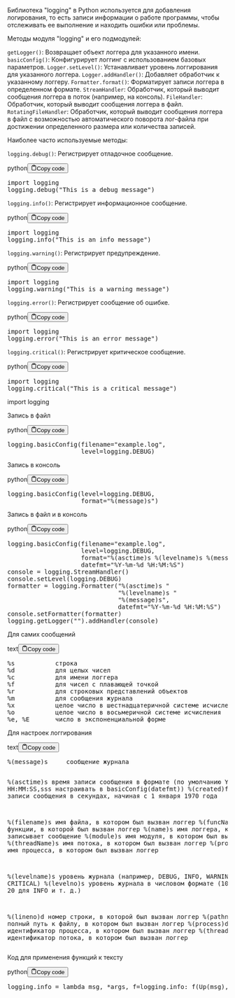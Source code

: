 <p>Библиотека "logging" в Python используется для добавления логирования,
то есть записи информации о работе программы, чтобы отслеживать ее выполнение и находить ошибки или проблемы.</p>
<p>Методы модуля "logging" и его подмодулей:</p>
<p><code>getLogger()</code>: Возвращает объект логгера для указанного имени.
<code>basicConfig()</code>: Конфигурирует логгинг с использованием базовых параметров.
<code>Logger.setLevel()</code>: Устанавливает уровень логгирования для указанного логгера.
<code>Logger.addHandler()</code>: Добавляет обработчик к указанному логгеру.
<code>Formatter.format()</code>: Форматирует записи логгера в определенном формате.
<code>StreamHandler</code>: Обработчик, который выводит сообщения логгера в поток (например, на консоль).
<code>FileHandler</code>: Обработчик, который выводит сообщения логгера в файл.
<code>RotatingFileHandler</code>: Обработчик, который выводит сообщения логгера в файл с возможностью
автоматического поворота лог-файла при достижении определенного размера или количества записей.</p>
<p>Наиболее часто используемые методы:</p>
<p><code>logging.debug()</code>: Регистрирует отладочное сообщение.</p>
<div class="code-element"><div class="lang-line"><text>python</text><button class="copy-button" onclick="copyCode(this)"><svg stroke="currentColor" fill="none" stroke-width="2" viewBox="0 0 24 24" stroke-linecap="round" stroke-linejoin="round" class="h-4 w-4" height="1em" width="1em" xmlns="http://www.w3.org/2000/svg"><path d="M16 4h2a2 2 0 0 1 2 2v14a2 2 0 0 1-2 2H6a2 2 0 0 1-2-2V6a2 2 0 0 1 2-2h2"></path><rect x="8" y="2" width="8" height="4" rx="1" ry="1"></rect></svg><text>Copy code</text></button></div><div class="code"><div class="highlight"><pre><span></span><span class="kn">import</span> <span class="nn">logging</span>
<span class="n">logging</span><span class="o">.</span><span class="n">debug</span><span class="p">(</span><span class="s2">&quot;This is a debug message&quot;</span><span class="p">)</span>
</pre></div></div></div>

<p><code>logging.info()</code>: Регистрирует информационное сообщение.</p>
<div class="code-element"><div class="lang-line"><text>python</text><button class="copy-button" onclick="copyCode(this)"><svg stroke="currentColor" fill="none" stroke-width="2" viewBox="0 0 24 24" stroke-linecap="round" stroke-linejoin="round" class="h-4 w-4" height="1em" width="1em" xmlns="http://www.w3.org/2000/svg"><path d="M16 4h2a2 2 0 0 1 2 2v14a2 2 0 0 1-2 2H6a2 2 0 0 1-2-2V6a2 2 0 0 1 2-2h2"></path><rect x="8" y="2" width="8" height="4" rx="1" ry="1"></rect></svg><text>Copy code</text></button></div><div class="code"><div class="highlight"><pre><span></span><span class="kn">import</span> <span class="nn">logging</span>
<span class="n">logging</span><span class="o">.</span><span class="n">info</span><span class="p">(</span><span class="s2">&quot;This is an info message&quot;</span><span class="p">)</span>
</pre></div></div></div>

<p><code>logging.warning()</code>: Регистрирует предупреждение.</p>
<div class="code-element"><div class="lang-line"><text>python</text><button class="copy-button" onclick="copyCode(this)"><svg stroke="currentColor" fill="none" stroke-width="2" viewBox="0 0 24 24" stroke-linecap="round" stroke-linejoin="round" class="h-4 w-4" height="1em" width="1em" xmlns="http://www.w3.org/2000/svg"><path d="M16 4h2a2 2 0 0 1 2 2v14a2 2 0 0 1-2 2H6a2 2 0 0 1-2-2V6a2 2 0 0 1 2-2h2"></path><rect x="8" y="2" width="8" height="4" rx="1" ry="1"></rect></svg><text>Copy code</text></button></div><div class="code"><div class="highlight"><pre><span></span><span class="kn">import</span> <span class="nn">logging</span>
<span class="n">logging</span><span class="o">.</span><span class="n">warning</span><span class="p">(</span><span class="s2">&quot;This is a warning message&quot;</span><span class="p">)</span>
</pre></div></div></div>

<p><code>logging.error()</code>: Регистрирует сообщение об ошибке.</p>
<div class="code-element"><div class="lang-line"><text>python</text><button class="copy-button" onclick="copyCode(this)"><svg stroke="currentColor" fill="none" stroke-width="2" viewBox="0 0 24 24" stroke-linecap="round" stroke-linejoin="round" class="h-4 w-4" height="1em" width="1em" xmlns="http://www.w3.org/2000/svg"><path d="M16 4h2a2 2 0 0 1 2 2v14a2 2 0 0 1-2 2H6a2 2 0 0 1-2-2V6a2 2 0 0 1 2-2h2"></path><rect x="8" y="2" width="8" height="4" rx="1" ry="1"></rect></svg><text>Copy code</text></button></div><div class="code"><div class="highlight"><pre><span></span><span class="kn">import</span> <span class="nn">logging</span>
<span class="n">logging</span><span class="o">.</span><span class="n">error</span><span class="p">(</span><span class="s2">&quot;This is an error message&quot;</span><span class="p">)</span>
</pre></div></div></div>

<p><code>logging.critical()</code>: Регистрирует критическое сообщение.</p>
<div class="code-element"><div class="lang-line"><text>python</text><button class="copy-button" onclick="copyCode(this)"><svg stroke="currentColor" fill="none" stroke-width="2" viewBox="0 0 24 24" stroke-linecap="round" stroke-linejoin="round" class="h-4 w-4" height="1em" width="1em" xmlns="http://www.w3.org/2000/svg"><path d="M16 4h2a2 2 0 0 1 2 2v14a2 2 0 0 1-2 2H6a2 2 0 0 1-2-2V6a2 2 0 0 1 2-2h2"></path><rect x="8" y="2" width="8" height="4" rx="1" ry="1"></rect></svg><text>Copy code</text></button></div><div class="code"><div class="highlight"><pre><span></span><span class="kn">import</span> <span class="nn">logging</span>
<span class="n">logging</span><span class="o">.</span><span class="n">critical</span><span class="p">(</span><span class="s2">&quot;This is a critical message&quot;</span><span class="p">)</span>
</pre></div></div></div>

<p>import logging</p>
<p>Запись в файл</p>
<div class="code-element"><div class="lang-line"><text>python</text><button class="copy-button" onclick="copyCode(this)"><svg stroke="currentColor" fill="none" stroke-width="2" viewBox="0 0 24 24" stroke-linecap="round" stroke-linejoin="round" class="h-4 w-4" height="1em" width="1em" xmlns="http://www.w3.org/2000/svg"><path d="M16 4h2a2 2 0 0 1 2 2v14a2 2 0 0 1-2 2H6a2 2 0 0 1-2-2V6a2 2 0 0 1 2-2h2"></path><rect x="8" y="2" width="8" height="4" rx="1" ry="1"></rect></svg><text>Copy code</text></button></div><div class="code"><div class="highlight"><pre><span></span><span class="n">logging</span><span class="o">.</span><span class="n">basicConfig</span><span class="p">(</span><span class="n">filename</span><span class="o">=</span><span class="s2">&quot;example.log&quot;</span><span class="p">,</span>
                    <span class="n">level</span><span class="o">=</span><span class="n">logging</span><span class="o">.</span><span class="n">DEBUG</span><span class="p">)</span>
</pre></div></div></div>

<p>Запись в консоль</p>
<div class="code-element"><div class="lang-line"><text>python</text><button class="copy-button" onclick="copyCode(this)"><svg stroke="currentColor" fill="none" stroke-width="2" viewBox="0 0 24 24" stroke-linecap="round" stroke-linejoin="round" class="h-4 w-4" height="1em" width="1em" xmlns="http://www.w3.org/2000/svg"><path d="M16 4h2a2 2 0 0 1 2 2v14a2 2 0 0 1-2 2H6a2 2 0 0 1-2-2V6a2 2 0 0 1 2-2h2"></path><rect x="8" y="2" width="8" height="4" rx="1" ry="1"></rect></svg><text>Copy code</text></button></div><div class="code"><div class="highlight"><pre><span></span><span class="n">logging</span><span class="o">.</span><span class="n">basicConfig</span><span class="p">(</span><span class="n">level</span><span class="o">=</span><span class="n">logging</span><span class="o">.</span><span class="n">DEBUG</span><span class="p">,</span>
                    <span class="nb">format</span><span class="o">=</span><span class="s2">&quot;</span><span class="si">%(message)s</span><span class="s2">&quot;</span><span class="p">)</span>
</pre></div></div></div>

<p>Запись в файл и в консоль</p>
<div class="code-element"><div class="lang-line"><text>python</text><button class="copy-button" onclick="copyCode(this)"><svg stroke="currentColor" fill="none" stroke-width="2" viewBox="0 0 24 24" stroke-linecap="round" stroke-linejoin="round" class="h-4 w-4" height="1em" width="1em" xmlns="http://www.w3.org/2000/svg"><path d="M16 4h2a2 2 0 0 1 2 2v14a2 2 0 0 1-2 2H6a2 2 0 0 1-2-2V6a2 2 0 0 1 2-2h2"></path><rect x="8" y="2" width="8" height="4" rx="1" ry="1"></rect></svg><text>Copy code</text></button></div><div class="code"><div class="highlight"><pre><span></span><span class="n">logging</span><span class="o">.</span><span class="n">basicConfig</span><span class="p">(</span><span class="n">filename</span><span class="o">=</span><span class="s2">&quot;example.log&quot;</span><span class="p">,</span>
                    <span class="n">level</span><span class="o">=</span><span class="n">logging</span><span class="o">.</span><span class="n">DEBUG</span><span class="p">,</span>
                    <span class="nb">format</span><span class="o">=</span><span class="s2">&quot;</span><span class="si">%(asctime)s</span><span class="s2"> </span><span class="si">%(levelname)s</span><span class="s2"> </span><span class="si">%(message)s</span><span class="s2">&quot;</span><span class="p">,</span>
                    <span class="n">datefmt</span><span class="o">=</span><span class="s2">&quot;%Y-%m-</span><span class="si">%d</span><span class="s2"> %H:%M:%S&quot;</span><span class="p">)</span>
<span class="n">console</span> <span class="o">=</span> <span class="n">logging</span><span class="o">.</span><span class="n">StreamHandler</span><span class="p">()</span>
<span class="n">console</span><span class="o">.</span><span class="n">setLevel</span><span class="p">(</span><span class="n">logging</span><span class="o">.</span><span class="n">DEBUG</span><span class="p">)</span>
<span class="n">formatter</span> <span class="o">=</span> <span class="n">logging</span><span class="o">.</span><span class="n">Formatter</span><span class="p">(</span><span class="s2">&quot;</span><span class="si">%(asctime)s</span><span class="s2"> &quot;</span>
                              <span class="s2">&quot;</span><span class="si">%(levelname)s</span><span class="s2"> &quot;</span>
                              <span class="s2">&quot;</span><span class="si">%(message)s</span><span class="s2">&quot;</span><span class="p">,</span>
                              <span class="n">datefmt</span><span class="o">=</span><span class="s2">&quot;%Y-%m-</span><span class="si">%d</span><span class="s2"> %H:%M:%S&quot;</span><span class="p">)</span>
<span class="n">console</span><span class="o">.</span><span class="n">setFormatter</span><span class="p">(</span><span class="n">formatter</span><span class="p">)</span>
<span class="n">logging</span><span class="o">.</span><span class="n">getLogger</span><span class="p">(</span><span class="s2">&quot;&quot;</span><span class="p">)</span><span class="o">.</span><span class="n">addHandler</span><span class="p">(</span><span class="n">console</span><span class="p">)</span>
</pre></div></div></div>

<p>Для самих сообщений</p>
<div class="code-element"><div class="lang-line"><text>text</text><button class="copy-button" onclick="copyCode(this)"><svg stroke="currentColor" fill="none" stroke-width="2" viewBox="0 0 24 24" stroke-linecap="round" stroke-linejoin="round" class="h-4 w-4" height="1em" width="1em" xmlns="http://www.w3.org/2000/svg"><path d="M16 4h2a2 2 0 0 1 2 2v14a2 2 0 0 1-2 2H6a2 2 0 0 1-2-2V6a2 2 0 0 1 2-2h2"></path><rect x="8" y="2" width="8" height="4" rx="1" ry="1"></rect></svg><text>Copy code</text></button></div><div class="code"><div class="highlight"><pre><span></span>%s           строка
%d           для целых чисел
%c           для имени логгера
%f           для чисел с плавающей точкой
%r           для строковых представлений объектов
%m           для сообщения журнала
%x           целое число в шестнадцатеричной системе исчисления
%o           целое число в восьмеричной системе исчисления
%e, %E       число в экспоненциальной форме
</pre></div></div></div>

<p>Для настроек логгирования</p>
<div class="code-element"><div class="lang-line"><text>text</text><button class="copy-button" onclick="copyCode(this)"><svg stroke="currentColor" fill="none" stroke-width="2" viewBox="0 0 24 24" stroke-linecap="round" stroke-linejoin="round" class="h-4 w-4" height="1em" width="1em" xmlns="http://www.w3.org/2000/svg"><path d="M16 4h2a2 2 0 0 1 2 2v14a2 2 0 0 1-2 2H6a2 2 0 0 1-2-2V6a2 2 0 0 1 2-2h2"></path><rect x="8" y="2" width="8" height="4" rx="1" ry="1"></rect></svg><text>Copy code</text></button></div><div class="code"><div class="highlight"><pre><span></span>%(message)s     сообщение журнала

%(asctime)s     время записи сообщения в формате (по умолчанию YYYY-MM-DD HH:MM:SS,sss настраивать в basicConfig(datefmt))
%(created)f     время записи сообщения в секундах, начиная с 1 января 1970 года

%(filename)s    имя файла, в котором был вызван логгер
%(funcName)s    имя функции, в которой был вызван логгер
%(name)s        имя логгера, который записывает сообщение
%(module)s      имя модуля, в котором был вызван логгер
%(threadName)s  имя потока, в котором был вызван логгер
%(processName)s имя процесса, в котором был вызван логгер

%(levelname)s   уровень журнала (например, DEBUG, INFO, WARNING, ERROR, CRITICAL)
%(levelno)s     уровень журнала в числовом формате (10 для DEBUG, 20 для INFO и т. д.)

%(lineno)d      номер строки, в которой был вызван логгер
%(pathname)s    полный путь к файлу, в котором был вызван логгер
%(process)d     идентификатор процесса, в котором был вызван логгер
%(thread)d      идентификатор потока, в котором был вызван логгер
</pre></div></div></div>

<p>Код для применения функций к тексту</p>
<div class="code-element"><div class="lang-line"><text>python</text><button class="copy-button" onclick="copyCode(this)"><svg stroke="currentColor" fill="none" stroke-width="2" viewBox="0 0 24 24" stroke-linecap="round" stroke-linejoin="round" class="h-4 w-4" height="1em" width="1em" xmlns="http://www.w3.org/2000/svg"><path d="M16 4h2a2 2 0 0 1 2 2v14a2 2 0 0 1-2 2H6a2 2 0 0 1-2-2V6a2 2 0 0 1 2-2h2"></path><rect x="8" y="2" width="8" height="4" rx="1" ry="1"></rect></svg><text>Copy code</text></button></div><div class="code"><div class="highlight"><pre><span></span><span class="n">logging</span><span class="o">.</span><span class="n">info</span> <span class="o">=</span> <span class="k">lambda</span> <span class="n">msg</span><span class="p">,</span> <span class="o">*</span><span class="n">args</span><span class="p">,</span> <span class="n">f</span><span class="o">=</span><span class="n">logging</span><span class="o">.</span><span class="n">info</span><span class="p">:</span> <span class="n">f</span><span class="p">(</span><span class="n">Up</span><span class="p">(</span><span class="n">msg</span><span class="p">),</span> <span class="o">*</span><span class="n">args</span><span class="p">)</span>
</pre></div></div></div>
